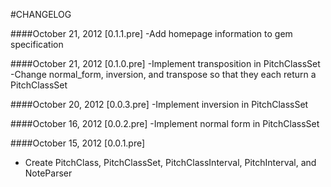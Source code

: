 #CHANGELOG

####October 21, 2012 [0.1.1.pre]
-Add homepage information to gem specification

####October 21, 2012 [0.1.0.pre]
-Implement transposition in PitchClassSet
-Change normal_form, inversion, and transpose so that they each return a PitchClassSet

####October 20, 2012 [0.0.3.pre]
-Implement inversion in PitchClassSet

####October 16, 2012 [0.0.2.pre]
-Implement normal form in PitchClassSet

####October 15, 2012 [0.0.1.pre]
- Create PitchClass, PitchClassSet, PitchClassInterval, PitchInterval, and NoteParser
